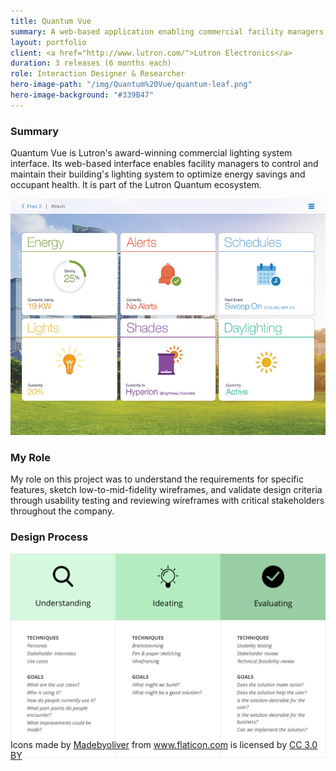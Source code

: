 ```yaml
---
title: Quantum Vue
summary: A web-based application enabling commercial facility managers to control and monitor their building's lighting system.
layout: portfolio
client: <a href="http://www.lutron.com/">Lutron Electronics</a>
duration: 3 releases (6 months each)
role: Interaction Designer & Researcher
hero-image-path: "/img/Quantum%20Vue/quantum-leaf.png"
hero-image-background: "#339B47"
---
```


<h3>Summary</h3>
<p>Quantum Vue is Lutron's award-winning commercial lighting system interface. Its web-based interface enables facility managers to control and maintain their building's lighting system to optimize energy savings and occupant health. It is part of the Lutron Quantum ecosystem.</p>

<img class="portfolio-img" src="../img/Quantum%20Vue/quantum-vue-dashboard.jpg">

<h3>My Role</h3>
<p>My role on this project was to understand the requirements for specific features, sketch low-to-mid-fidelity wireframes, and validate design criteria through usability testing and reviewing wireframes with critical stakeholders throughout the company.</p>

<h3>Design Process</h3>
<img class="portfolio-img" src="../img/Quantum%20Vue/quantum-vue-process.png">
<div class="fine-print" style="margin-top:-2rem;">Icons made by <a href="http://www.flaticon.com/authors/madebyoliver" title="Madebyoliver">Madebyoliver</a> from <a href="http://www.flaticon.com" title="Flaticon">www.flaticon.com</a> is licensed by <a href="http://creativecommons.org/licenses/by/3.0/" title="Creative Commons BY 3.0" target="_blank">CC 3.0 BY</a></div>